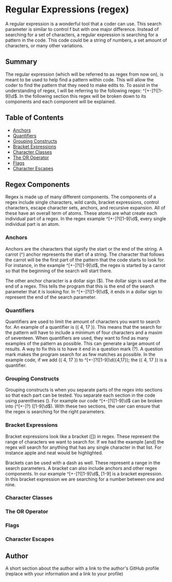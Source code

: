 # Regular Expressions (regex)
 
A regular expression is a wonderful tool that a coder can use. This search parameter is similar to control f but with one major difference. Instead of searching for a set of characters, a regular expression is searching for a pattern in the code. This code could be a string of numbers, a set amount of characters, or many other variations. 

## Summary
 
The regular expression (which will be referred to as regex from now on), is meant to be used to help find a pattern within code. This will allow the coder to find the pattern that they need to make edits to. To assist in the understanding of regex, I will be referring to the following regex: ^[+-]?([1-9]\d$. In the following section this regex will be broken down to its components and each component will be explained.


## Table of Contents

- [Anchors](#anchors)
- [Quantifiers](#quantifiers)
- [Grouping Constructs](#grouping-constructs)
- [Bracket Expressions](#bracket-expressions)
- [Character Classes](#character-classes)
- [The OR Operator](#the-or-operator)
- [Flags](#flags)
- [Character Escapes](#character-escapes)

## Regex Components

Regex is made up of many different components. The components of a regex include single characters, wild cards, bracket expressions, control characters, escape character sets, anchors, and recursive expansion. All of these have an overall term of atoms. These atoms are what create each individual part of a regex. In the regex example ^[+-]?([1-9]\d$, every single individual part is an atom.

### Anchors

Anchors are the characters that signify the start or the end of the string. A carrot (^) anchor represents the start of a string. The character that follows the carrot will be the first part of the pattern that the code starts to look for. For instance, in the example ^[+-]?([1-9]\d$, the regex is started by a carrot so that the beginning of the search will start there.
 
The other anchor character is a dollar sign ($). The dollar sign is used at the end of a regex. This tells the program that this is the end of the search parameter that it is looking for. In ^[+-]?([1-9]\d$, it ends in a dollar sign to represent the end of the search parameter. 

### Quantifiers

Quantifiers are used to limit the amount of characters you want to search for. An example of a quantifier is ({ 4, 17 }). This means that the search for the pattern will have to include a minimum of four characters and a maxim of seventeen. When quantifiers are used, they want to find as many examples of the pattern as possible. This can generate a large amount of results. A way to fix this is to have it end in a question mark (?). A question mark makes the program search for as few matches as possible. In the example code, if we add ({ 4, 17 }) to ^[+-]?([1-9]\d({4,17}); the ({ 4, 17 }) is a quantifier.

### Grouping Constructs

Grouping constructs is when you separate parts of the regex into sections so that each part can be tested. You separate each section in the code using parentheses (). For example our code ^[+-]?([1-9]\d$ can be broken into (^[+-]?) ([1-9]\d$). With these two sections, the user can ensure that the regex is searching for the right parameters.

### Bracket Expressions

Bracket expressions look like a bracket ([]) in regex. These represent the range of characters we want to search for. If we had the example [and] the regex will search for anything that has any single character in that list. For instance apple and neat would be highlighted. 
 
Brackets can be used with a dash as well. These represent a range in the search parameters. A bracket can also include anchors and other regex components. In our example ^[+-]?([1-9]\d$, [1-9] is a bracket expression. In this bracket expression we are searching for a number between one and nine. 

### Character Classes

### The OR Operator

### Flags

### Character Escapes

## Author

A short section about the author with a link to the author's GitHub profile (replace with your information and a link to your profile)
